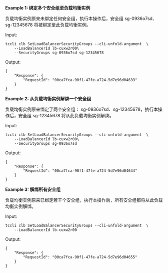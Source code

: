 **Example 1: 绑定多个安全组至负载均衡实例**

负载均衡实例原来未绑定任何安全组，执行本操作后，安全组 sg-0936o7sd、sg-12345678 将被绑定至此负载均衡实例。

Input: 

```
tccli clb SetLoadBalancerSecurityGroups --cli-unfold-argument  \
    --LoadBalancerId lb-cuxw2r00\
    --SecurityGroups sg-0936o7sd sg-12345678
```

Output: 
```
{
    "Response": {
        "RequestId": "00ca7fca-90f1-47fe-a724-5d7e96d04633"
    }
}
```

**Example 2: 从负载均衡实例解绑一个安全组**

负载均衡实例原来绑定了两个安全组： sg-0936o7sd、sg-12345678，执行本操作后，安全组 sg-12345678 将从此负载均衡实例解绑。

Input: 

```
tccli clb SetLoadBalancerSecurityGroups --cli-unfold-argument  \
    --LoadBalancerId lb-cuxw2r00\
    --SecurityGroups sg-0936o7sd
```

Output: 
```
{
    "Response": {
        "RequestId": "00ca7fca-90f1-47fe-a724-5d7e96d04644"
    }
}
```

**Example 3: 解绑所有安全组**

负载均衡实例原来已绑定若干个安全组，执行本操作后，所有安全组都将从此负载均衡实例解绑。

Input: 

```
tccli clb SetLoadBalancerSecurityGroups --cli-unfold-argument  \
    --LoadBalancerId lb-cuxw2r00
```

Output: 
```
{
    "Response": {
        "RequestId": "00ca7fca-90f1-47fe-a724-5d7e96d04655"
    }
}
```

